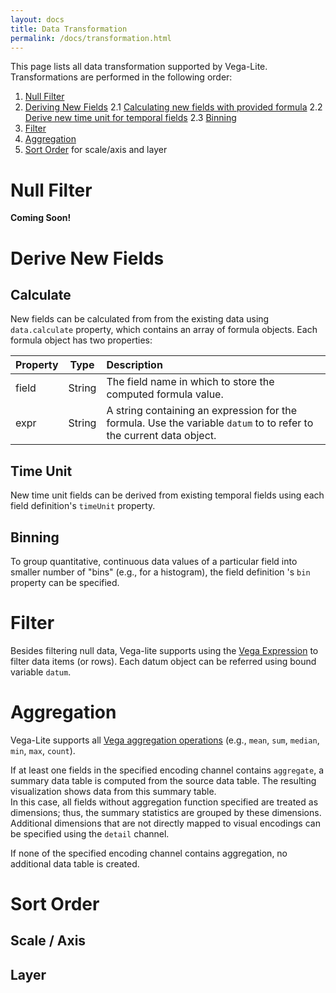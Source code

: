 ```yaml
---
layout: docs
title: Data Transformation
permalink: /docs/transformation.html
---
```


This page lists all data transformation supported by Vega-Lite.  
Transformations are performed in the following order:

1. [Null Filter](#null-filter)
2. [Deriving New Fields](#derive-new-fields)
2.1 [Calculating new fields with provided formula](#calculate)
2.2 [Derive new time unit for temporal fields](#time-unit)
2.3 [Binning](#binning)
3. [Filter](#filter)
4. [Aggregation](#aggregation)
5. [Sort Order](#sort-order) for scale/axis and layer

# Null Filter

__Coming Soon!__

# Derive New Fields

## Calculate

New fields can be calculated from from the existing data using `data.calculate` property, which contains an array of formula objects.  Each formula object has two properties:

| Property      | Type          | Description    |
| :------------ |:-------------:| :------------- |
| field         | String        | The field name in which to store the computed formula value. |
| expr          | String        | A string containing an expression for the formula. Use the variable `datum` to to refer to the current data object. |

<!-- provide example -->

## Time Unit

New time unit fields can be derived from existing temporal fields using each field definition's `timeUnit` property.

## Binning

To group quantitative, continuous data values of a particular field into smaller number of "bins" (e.g., for a histogram), the field definition 's `bin` property can be specified.  

# Filter

Besides filtering null data, Vega-lite supports using the [Vega Expression](https://github.com/vega/vega/wiki/Expressions) to filter data items (or rows).  Each datum object can be referred using bound variable `datum`.

# Aggregation

Vega-Lite supports all [Vega aggregation operations](https://github.com/vega/vega/wiki/Data-Transforms#-aggregate) (e.g., `mean`, `sum`, `median`, `min`, `max`, `count`).

If at least one fields in the specified encoding channel contains `aggregate`,
a summary data table is computed from the source data table.
The resulting visualization shows data from this summary table.  
In this case, all fields without aggregation function specified are treated as dimensions; thus, the summary statistics are grouped by these dimensions.
Additional dimensions that are not directly mapped to visual encodings can be specified using the `detail` channel.  

If none of the specified encoding channel contains aggregation, no additional data table is created.

# Sort Order

## Scale / Axis

## Layer

